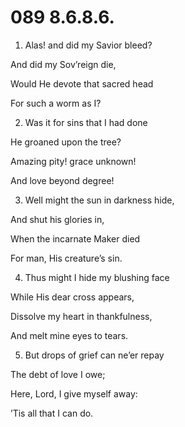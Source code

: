 # 089 8.6.8.6.

1.  Alas! and did my Savior bleed?

And did my Sov’reign die,

Would He devote that sacred head

For such a worm as I?

2.  Was it for sins that I had done

He groaned upon the tree?

Amazing pity! grace unknown!

And love beyond degree!

3.  Well might the sun in darkness hide,

And shut his glories in,

When the incarnate Maker died

For man, His creature’s sin.

4.  Thus might I hide my blushing face

While His dear cross appears,

Dissolve my heart in thankfulness,

And melt mine eyes to tears.

5.  But drops of grief can ne’er repay

The debt of love I owe;

Here, Lord, I give myself away:

’Tis all that I can do.

